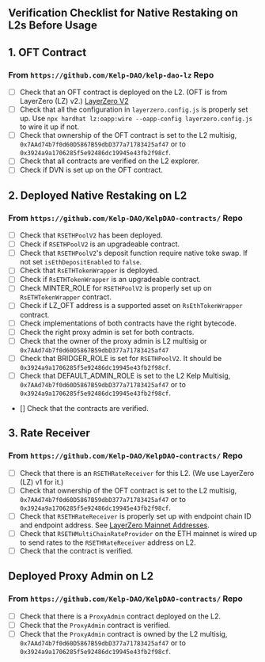 ## Verification Checklist for Native Restaking on L2s Before Usage

## 1. OFT Contract
### From `https://github.com/Kelp-DAO/kelp-dao-lz` Repo
- [ ] Check that an OFT contract is deployed on the L2. (OFT is from LayerZero (LZ) v2.) [LayerZero V2](https://docs.layerzero.network/v2)
- [ ] Check that all the configuration in `layerzero.config.js` is properly set up. Use `npx hardhat lz:oapp:wire --oapp-config layerzero.config.js` to wire it up if not.
- [ ] Check that ownership of the OFT contract is set to the L2 multisig, `0x7AAd74b7f0d60D5867B59dbD377a71783425af47` or to `0x3924a9a1706285f5e92486dc19945e43fb2f98cf`.
- [ ] Check that all contracts are verified on the L2 explorer.
- [ ] Check if DVN is set up on the OFT contract.

## 2. Deployed Native Restaking on L2
### From `https://github.com/Kelp-DAO/KelpDAO-contracts/` Repo
- [ ] Check that `RSETHPoolV2` has been deployed.
- [ ] Check if `RSETHPoolV2` is an upgradeable contract.
- [ ] Check that `RSETHPoolV2`'s deposit function require native toke swap. If not set `isEthDepositEnabled` to `false`.
- [ ] Check that `RsETHTokenWrapper` is deployed.
- [ ] Check if `RsETHTokenWrapper` is an upgradeable contract.
- [ ] Check MINTER_ROLE for `RSETHPoolV2` is properly set up on `RsETHTokenWrapper` contract.
- [ ] Check if LZ_OFT address is a supported asset on `RsEthTokenWrapper` contract.
- [ ] Check implementations of both contracts have the right bytecode.
- [ ] Check the right proxy admin is set for both contracts.
- [ ] Check that the owner of the proxy admin is L2 multisig or `0x7AAd74b7f0d60D5867B59dbD377a71783425af47`
- [ ] Check that BRIDGER_ROLE is set for `RSETHPoolV2`. It should be `0x3924a9a1706285f5e92486dc19945e43fb2f98cf`.
- [ ] Check that DEFAULT_ADMIN_ROLE is set to the L2 Kelp Multisig, `0x7AAd74b7f0d60D5867B59dbD377a71783425af47` or to `0x3924a9a1706285f5e92486dc19945e43fb2f98cf`.
- [] Check that the contracts are verified.

## 3. Rate Receiver
### From `https://github.com/Kelp-DAO/KelpDAO-contracts/` Repo
- [ ] Check that there is an `RSETHRateReceiver` for this L2. (We use LayerZero (LZ) v1 for it.)
- [ ] Check that ownership of the OFT contract is set to the L2 multisig, `0x7AAd74b7f0d60D5867B59dbD377a71783425af47` or to `0x3924a9a1706285f5e92486dc19945e43fb2f98cf`.
- [ ] Check that `RSETHRateReceiver` is properly set up with endpoint chain ID and endpoint address. See [LayerZero Mainnet Addresses](https://docs.layerzero.network/v1/developers/technical-reference/mainnet/mainnet-addresses).
- [ ] Check that `RSETHMultiChainRateProvider` on the ETH mainnet is wired up to send rates to the `RSETHRateReceiver` address on L2.
- [ ] Check that the contract is verified.

## Deployed Proxy Admin on L2
### From `https://github.com/Kelp-DAO/KelpDAO-contracts/` Repo
- [ ] Check that there is a `ProxyAdmin` contract deployed on the L2.
- [ ] Check that the `ProxyAdmin` contract is verified.
- [ ] Check that the `ProxyAdmin` contract is owned by the L2 multisig, `0x7AAd74b7f0d60D5867B59dbD377a71783425af47` or to `0x3924a9a1706285f5e92486dc19945e43fb2f98cf`.